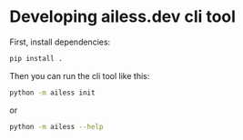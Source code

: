 # Developing ailess.dev cli tool

First, install dependencies:

```bash
pip install .
```

Then you can run the cli tool like this:

```bash
python -m ailess init
```

or 

```bash
python -m ailess --help
```
